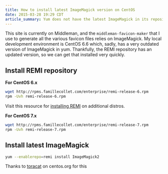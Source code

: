 ```yaml
---
title: How to install latest ImageMagick version on CentOS
date: 2015-03-28 19:29 CDT
article_summary: Yum does not have the latest ImageMagick in its repository; thankfully, the REMI repository does.
---
```


This site is currently on Middleman, and the `middleman-favicon-maker` that I use to generate all the various favicon files relies on ImageMagick. My local development environment is CentOS 6.6 which, sadly, has a very outdated version of ImageMagick in yum. Thankfully, the REMI repository has an updated version, so we can get that installed very quickly.

## Install REMI repository

**For CentOS 6.x**

```bash
wget http://rpms.famillecollet.com/enterprise/remi-release-6.rpm
rpm -Uvh remi-release-6.rpm
```

Visit this resource for [installing REMI](http://www.unixmen.com/install-remi-repository-rhel-centos-scientific-linux-76-x5-x-fedora-201918/) on additional distros.

**For CentOS 7.x**

```bash
wget http://rpms.famillecollet.com/enterprise/remi-release-7.rpm
rpm -Uvh remi-release-7.rpm
```

## Install latest ImageMagick

```bash
yum --enablerepo=remi install ImageMagick2
```

Thanks to [toracat](https://www.centos.org/forums/viewtopic.php?t=6490#p30311) on centos.org for this
